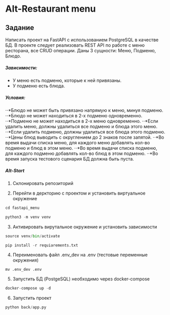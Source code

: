 # Alt-Restaurant menu

## Задание
Написать проект на FastAPI с использованием PostgreSQL в качестве БД. В проекте следует реализовать REST API по работе с меню ресторана, все CRUD операции.
Даны 3 сущности: Меню, Подменю, Блюдо.

##### Зависимости:
- У меню есть подменю, которые к ней привязаны.
- У подменю есть блюда.

##### Условия:
⋅⋅*Блюдо не может быть привязано напрямую к меню, минуя подменю.
⋅⋅*Блюдо не может находиться в 2-х подменю одновременно.
⋅⋅*Подменю не может находиться в 2-х меню одновременно.
⋅⋅*Если удалить меню, должны удалиться все подменю и блюда этого меню.
⋅⋅*Если удалить подменю, должны удалиться все блюда этого подменю.
⋅⋅*Цены блюд выводить с округлением до 2 знаков после запятой.
⋅⋅*Во время выдачи списка меню, для каждого меню добавлять кол-во подменю и блюд в этом меню.
⋅⋅*Во время выдачи списка подменю, для каждого подменю добавлять кол-во блюд в этом подменю.
⋅⋅*Во время запуска тестового сценария БД должна быть пуста.

##### Alt-Start

1. Склонировать репозиторий

2. Перейти в деркторию с проектом и установить виртуальное окружение

```python
cd fastapi_menu
```
```python
python3 -m venv venv
```

3. Активировать вирутальное окружение и установить зависимости

```python
source venv/bin/activate
```
```python
pip install -r requiarements.txt
```

4. Переименовать файл .env_dev на .env (тестовые переменные окружения)

```mv .env_dev .env```

5. Запустить БД (PostgeSQL) необходимо через docker-compose

```python
docker-compose up -d
```

6. Запустить проект

```python
python back/app.py
```